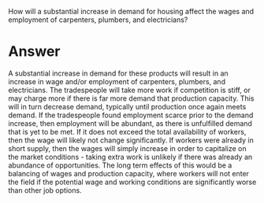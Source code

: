 How will a substantial increase in demand for housing affect the wages
and employment of carpenters, plumbers, and electricians?

# Answer

A substantial increase in demand for these products will result in an
increase in wage and/or employment of carpenters, plumbers, and
electricians. The tradespeople will take more work if competition is
stiff, or may charge more if there is far more demand that production
capacity. This will in turn decrease demand, typically until production
once again meets demand. If the tradespeople found employment scarce
prior to the demand increase, then employment will be abundant, as there
is unfulfilled demand that is yet to be met. If it does not exceed the
total availability of workers, then the wage will likely not change
significantly. If workers were already in short supply, then the wages
will simply increase in order to capitalize on the market conditions -
taking extra work is unlikely if there was already an abundance of
opportunities. The long term effects of this would be a balancing of
wages and production capacity, where workers will not enter the field if
the potential wage and working conditions are significantly worse than
other job options.
